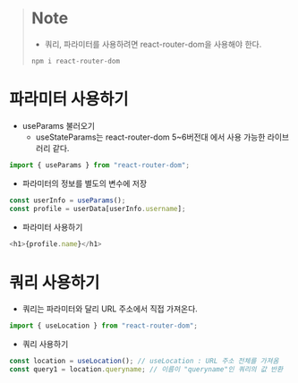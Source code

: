 > # Note
>
> - 쿼리, 파라미터를 사용하려면 react-router-dom을 사용해야 한다.
>
> ```
> npm i react-router-dom
> ```

# 파라미터 사용하기

- useParams 불러오기
  - useStateParams는 react-router-dom 5~6버전대 에서 사용 가능한 라이브러리 같다.

```js
import { useParams } from "react-router-dom";
```

- 파라미터의 정보를 별도의 변수에 저장

```js
const userInfo = useParams();
const profile = userData[userInfo.username];
```

- 파라미터 사용하기

```js
<h1>{profile.name}</h1>
```

# 쿼리 사용하기

- 쿼리는 파라미터와 달리 URL 주소에서 직접 가져온다.

```js
import { useLocation } from "react-router-dom";
```

- 쿼리 사용하기

```js
const location = useLocation(); // useLocation : URL 주소 전체를 가져옴
const query1 = location.queryname; // 이름이 "queryname"인 쿼리의 값 반환
```
